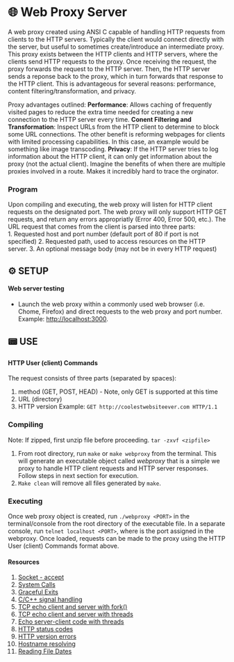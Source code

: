 # 🌐 Web Proxy Server
A web proxy created using ANSI C capable of handling HTTP requests from clients to the HTTP servers. Typically the client would connect directly with the server, but useful to sometimes create/introduce an intermediate proxy. This proxy exists between the HTTP clients and HTTP servers, where the clients send HTTP requests to the proxy. Once receiving the request, the proxy forwards the request to the HTTP server. Then, the HTTP server sends a reponse back to the proxy, which in turn forwards that response to the HTTP client. This is advantageous for several reasons: performance, content filtering/transformation, and privacy. 

Proxy advantages outlined:
  **Performance**: Allows caching of frequently visited pages to reduce the extra time needed for creating a new connection to the HTTP server every time.
  **Conent Filtering and Transformation**: Inspect URLs from the HTTP client to determine to block some URL connections. The other benefit is reforming webpages for clients with limited processing capabilities. In this case, an example would be something like image transcoding.
  **Privacy**: If the HTTP server tries to log information about the HTTP client, it can only get information about the proxy (not the actual client). Imagine the benefits of when there are multiple proxies involved in a route. Makes it incredibly hard to trace the orginator.

### Program
Upon compiling and executing, the web proxy will listen for HTTP client requests on the designated port. The web proxy will only support HTTP GET requests, and return any errors appropriatly (Error 400, Error 500, etc.). The URL request that comes from the client is parsed into three parts:  
    1. Requested host and port number (default port of 80 if port is not specified)
    2. Requested path, used to access resources on the HTTP server.
    3. An optional message body (may not be in every HTTP request)

## ⚙️ SETUP
#### Web server testing
  - Launch the web proxy within a commonly used web browser (i.e. Chome, Firefox) and direct requests to the web proxy and port number. Example: [http://localhost:3000](http://localhost:3000).

## 📟 USE
#### HTTP User (client) Commands
The request consists of three parts (separated by spaces):
1. method (GET, POST, HEAD) - Note, only GET is supported at this time
2. URL (directory)
3. HTTP version
Example: `GET http://coolestwebsiteever.com HTTP/1.1`

### Compiling
  Note: If zipped, first unzip file before proceeding. `tar -zxvf <zipfile>`
  1. From root directory, run `make` or `make webproxy` from the terminal. This will generate an executable object called *webproxy* that is a simple we proxy to handle HTTP client requests and HTTP server responses. Follow steps in next section for execution.
  2. `Make clean` will remove all files generated by `make`.

### Executing
  Once web proxy object is created, run `./webproxy <PORT>` in the terminal/console from the root directory of the executable file. In a separate console, run `telnet localhost <PORT>`, where *<PORT>* is the port assigned in the webproxy. Once loaded, requests can be made to the proxy using the HTTP User (client) Commands format above.

#### Resources
1. [Socket - accept](https://man7.org/linux/man-pages/man2/accept.2.html)
2. [System Calls](http://codewiki.wikidot.com/c:system-calls:open)
3. [Graceful Exits](https://www.systutorials.com/catching-the-signal-sent-by-kill-in-c-on-linux/)
4. [C/C++ signal handling](http://www.yolinux.com/TUTORIALS/C++Signals.html)
5. [TCP echo client and server with fork()](http://www.cs.dartmouth.edu/~campbell/cs50/socketprogramming.html)
6. [TCP echo client and server with threads](http://www.binarytides.com/server-client-example-c-sockets-linux/)
7. [Echo server-client code with threads](http://www.csc.villanova.edu/~mdamian/sockets/echoC.htm)
8. [HTTP status codes](https://en.wikipedia.org/wiki/List_of_HTTP_status_codes)
9. [HTTP version errors](https://www.w3.org/Protocols/rfc2616/rfc2616-sec5.html#sec5.1)
10. [Hostname resolving](https://www.binarytides.com/hostname-to-ip-address-c-sockets-linux/)
11. [Reading File Dates](https://c-for-dummies.com/blog/?p=3004)

<!-- CREATE PDF FROM MARKDOWN -->
<!-- md2pdf README.md --highlight-style atom-one-dark --pdf-options '{ "format": "Letter", "margin": "20mm", "printBackground": true }' -->

<!-- CREATE ZIP FILE -->
<!-- tar -czvf jomi3524_PA3.tar.gz jomi3524_PA3 -->